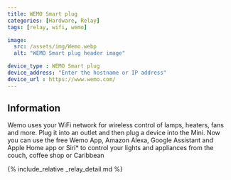 ```yaml
---
title: WEMO Smart plug
categories: [Hardware, Relay]
tags: [relay, wifi, wemo]

image:
  src: /assets/img/Wemo.webp
  alt: "WEMO Smart plug header image"

device_type : WEMO Smart plug
device_address: "Enter the hostname or IP address"
device_url : https://www.wemo.com/
---
```


## Information
Wemo uses your WiFi network for wireless control of lamps, heaters, fans and more. Plug it into an outlet and then plug a device into the Mini. Now you can use the free Wemo App, Amazon Alexa, Google Assistant and Apple Home app or Siri* to control your lights and appliances from the couch, coffee shop or Caribbean

{% include_relative _relay_detail.md %}